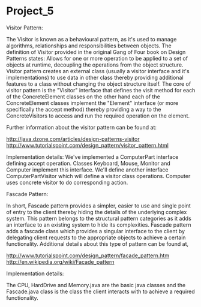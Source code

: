 Project_5
=========
Visitor Pattern:

The Visitor is known as a behavioural pattern, as it's used to manage algorithms, relationships and responsibilities between objects. The definition of Visitor provided in the original Gang of Four book on Design Patterns states:
Allows for one or more operation to be applied to a set of objects at runtime, decoupling the     operations from the object structure.
Visitor pattern creates an external class (usually a visitor interface and it's implementations) to use data in other class thereby providing additional features to a class without changing the object structure itself. The core of visitor pattern is the "Visitor" interface that defines the visit method for each of the ConcreteElement classes on the other hand each of the ConcreteElement classes implement the "Element" interface (or more specifically the accept method) thereby providing a way to the ConcreteVisitors to access and run the required operation on the element. 

Further information about the visitor pattern can be found at:

http://java.dzone.com/articles/design-patterns-visitor
http://www.tutorialspoint.com/design_pattern/visitor_pattern.html

Implementation details:
We've implemented a ComputerPart interface defining accept operation. Classes Keyboard, Mouse, Monitor and Computer implement this interface. We'll define another interface ComputerPartVisitor which will define a visitor class operations. Computer uses concrete visitor to do corresponding action.


Fascade Pattern:

In short, Fascade pattern provides a simpler, easier to use and single point of entry to the client thereby hiding the details of the underlying complex system. This pattern belongs to the structural pattern categories as it adds an interface to an existing system to hide its complexities. Fascade pattern adds a fascade class which provides a singular interface to the client by delegating client requests to the appropriate objects to achieve a certain functionality. Additional details about this type of pattern can be found at,

http://www.tutorialspoint.com/design_pattern/facade_pattern.htm
http://en.wikipedia.org/wiki/Facade_pattern

Implementation details:

The CPU, HardDrive and Memory.java are the basic java classes and the Fascade.java class is the class the client interacts with to achieve a required functionality.

